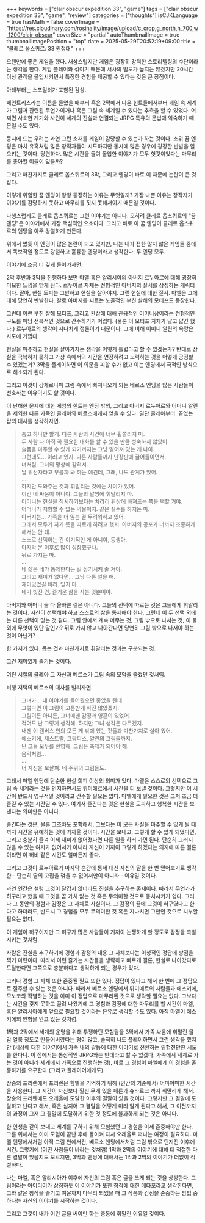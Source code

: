 +++
keywords = ["clair obscur expedition 33", "game"]
tags = ["clair obscur expedition 33", "game", "review"]
categories = ["thoughts"]
isCJKLanguage = true
hasMath = false
coverImage = "https://res.cloudinary.com/rosinality/image/upload/c_crop,g_north,h_700,w_1200/clair-obscur"
coverSize = "partial"
autoThumbnailImage = true
thumbnailImagePosition = "top"
date = 2025-05-29T20:52:19+09:00
title = "클레르 옵스퀴르: 33 원정대"
+++

오랜만에 좋은 게임을 했다. 새삼스럽지만 게임은 굉장히 강력한 스토리텔링의 수단이라는 생각을 한다. 게임 플레이와 섞이기 때문에 서사의 밀도가 높지는 않겠지만 20시간 이상 관객을 몰입시키면서 특정한 경험을 제공할 수 있다는 것은 큰 장점이다.

아래부터는 스포일러가 포함된 감상.

페인트리스라는 이름을 들었을 때부터 혹은 2막에서 나온 힌트들에서부터 게임 속 세계가 그림과 관련된 무언가이거나 혹은 그림 속 세계일 수 있다는 추측을 할 수 있었다. 어쩌면 사소한 계기와 사건이 세계의 진실과 연결되는 JRPG 특유의 문법에 익숙하기 때문일 수도 있다.

동시에 드는 우려는 과연 그런 소재를 게임이 감당할 수 있는가 하는 것이다. 소위 꿈 엔딩은 마치 유혹처럼 많은 창작자들이 시도하지만 동시에 많은 경우에 굉장한 반발을 일으키는 것이다. 당연하다. 많은 시간을 들여 몰입한 이야기가 모두 헛것이었다는 마무리를 좋아할 이들이 있을까?

그리고 마찬가지로 클레르 옵스퀴르의 3막, 그리고 엔딩이 바로 이 때문에 논란이 큰 것 같다.

이렇게 위험한 꿈 엔딩이 왕왕 등장하는 이유는 무엇일까? 가장 나쁜 이유는 창작자가 이야기를 감당하지 못하고 마무리를 짓지 못해서이기 때문일 것이다.

다행스럽게도 클레르 옵스퀴르는 그런 이야기는 아니다. 오히려 클레르 옵스퀴르의 "꿈 엔딩"은 이야기에서 가장 핵심적인 요소이다. 그리고 바로 이 꿈 엔딩이 클레르 옵스퀴르의 엔딩을 아주 강렬하게 만든다.

위에서 썼듯 이 엔딩이 많은 논란이 되고 있지만, 나는 내가 접한 많지 않은 게임들 중에서 독보적일 정도로 강렬하고 훌륭한 엔딩이라고 생각한다. 두 엔딩 모두.

이야기에 조금 더 깊게 들어가자면.

2막 후반과 3막을 진행하다 보면 마엘 혹은 알리시아의 아버지 르누아르에 대해 굉장히 미묘한 느낌을 받게 된다. 르누아르 자체는 전형적인 아버지의 질서를 상징하는 캐릭터이다. 딸아, 현실 도피는 그만하고 현실을 살아야지. 그런 현실에 대한 질서. 마엘은 그에 대해 당연히 반발한다. 칼로 아버지를 찌르는 노골적인 부친 살해의 모티프도 등장한다.

그런데 이런 부친 살해 모티프, 그리고 환상에 대해 관용적인 어머니상이라는 전형적인 구도를 마냥 전복적인 것으로 간주하기가 어렵다. (물론 이 모티프 자체가 닳고 닳긴 했다.) 르누아르의 생각이 지나치게 정론이기 때문이다. 그에 비해 어머니 알린의 욕망은 사도에 가깝다.

현실을 마주하고 현실을 살아가자는 생각을 어떻게 틀렸다고 할 수 있겠는가? 반대로 상실을 극복하지 못하고 가상 속에서의 시간을 연장하려고 노력하는 것을 어떻게 긍정할 수 있겠는가? 3막을 플레이하면 이 의문을 피할 수가 없고 이는 엔딩에서 극적인 방식으로 해소되게 된다.

그리고 이것이 강제로나마 그림 속에서 빠져나오게 되는 베르소 엔딩을 많은 사람들이 선호하는 이유이기도 할 것이다.

이 난해한 문제에 대한 게임의 힌트는 엔딩 밖의, 그리고 아버지 르누아르와 어머니 알린을 제외한 다른 가족인 클레아와 베르소에게서 얻을 수 있다. 일단 클레아부터. 끝없는 탑의 대사를 생각하자면.

> 충고 하나만 할게. 다른 사람의 사건에 너무 휩쓸리지 마. \
두 사람 다 아직 꼭 필요한 대화를 할 수 있을 만큼 성숙하지 않았어. \
슬픔을 마주할 수 있게 되기까지는 그냥 떨어져 있는 게 나아. \
그런데도... 이러고 있지. 다른 사람들까지 난장판에 끌어들이면서. \
너처럼. 그녀의 망상에 갇혀서. \
날 위선자라고 부를까 봐 하는 얘긴데, 그래, 나도 관계가 있어. \
... \
하지만 도와주는 것과 휘말리는 것에는 차이가 있어. \
이건 네 싸움이 아니야. 그들의 말썽에 휘말리지 마. \
어머니는 현실을 직시하기보다는 차라리 환상에 빠져드는 쪽을 택할 거야. \
어머니가 저항할 수 없는 약물이지. 같은 실수를 하지는 마. \
아버지는... 가족을 더 잃는 걸 두려워하고 있어. \
그래서 모두가 자기 뜻을 따르게 하려고 했지. 아버지의 공포가 너까지 조종하게 해서는 안 돼. \
스스로 선택하는 건 이기적인 게 아니야, 동생아. \
마지막 본 이후로 많이 성장했구나. \
뒤로 가지는 마. \
... \
네 삶은 네가 통제한다는 걸 상기시켜 줄 거야. \
그리고 재미가 없다면... 그냥 다른 일을 해. \
재미있었길 바라. 잊지 마... \
네가 빚진 건, 즐거운 삶을 사는 것뿐이야.

아버지와 어머니 둘 다 올바른 길은 아니다. 그들의 선택에 따르는 것은 그들에게 휘말리는 것이다. 자신이 선택해야 하고 스스로의 삶을 통제해야 한다. 그런데 이 두 선택 외에는 다른 선택이 없는 것 같다. 그림 안에서 계속 머무는 것, 그림 밖으로 나서는 것, 이 둘 외에 무엇이 있단 말인가? 뒤로 가지 않고 나아간다면 당연히 그림 밖으로 나서야 하는 것이 아닌가?

한 가지가 있다. 돕는 것과 마찬가지로 휘말리는 것과는 구분되는 것.

그건 재미있게 즐기는 것이다.

어린 시절의 클레아 그 자신과 베르소가 그림 속의 모험을 즐겼던 것처럼.

비행 저택의 베르소의 대사를 빌리자면.

> 그녀가... 내 이야기를 들어줬으면 좋았을 텐데. \
그렇다면 이 그림이 고통받게 하진 않았겠지. \
그림이든 아니든, 그녀에겐 감정과 영혼이 있었어. \
적어도 난 그렇게 생각해. 하지만 그녀 생각은 다르겠지. \
내겐 이 캔버스 안의 모든 게 밖에 있는 것들과 마찬가지로 살아 있어. \
에스키에, 제스트랄, 그랑디스, 알린의 그림들까지. \
난 그들 모두를 환영해. 그림은 축제가 되어야 해. \
음악처럼... \
... \
너 자신을 보살펴. 네 주위의 그림들도.

그래서 마엘 엔딩에 단순한 현실 회피 이상의 의미가 있다. 마엘은 스스로의 선택으로 그림 속 세계라는 것을 인지하면서도 뤼미에르에서 시간을 더 보낼 것이다. 그렇지만 이 시간이 반드시 영구적일 것이라고 간주할 필요는 없다. 마엘에게 필요한 것은 그저 조금 더 즐길 수 있는 시간일 수 있다. 여기서 즐긴다는 것은 현실을 도피하고 행복한 시간을 보낸다는 의미만은 아니다.

즐긴다는 것은, 물른 그조차도 포함해서, 그보다는 이 모든 사실을 마주할 수 있게 될 때까지 시간을 유예하는 것에 가까울 것이다. 시간을 보내고, 그렇게 할 수 있게 되었다면, 그리고 충분히 즐겨 이제 재미가 없어졌다면 다른 일을 하러 가면 된다. 단순히 그러지 않을 수 있는 여지가 없어서가 아니라 자신이 기꺼이 그렇게 하겠다는 의지에 따른 결론이라면 이 허비 같은 시간도 얼마든지 좋다.

그리고 그것이 르누아르가 마지막 순간에 통제 대신 자신의 딸을 한 번 믿어보기로 생각한 - 단순히 딸의 고집을 꺾을 수 없어서만이 아니라 - 이유일 것이다.

과연 인간은 설령 그것이 달갑지 않더라도 진실을 추구하는 존재이다. 따라서 무언가가 허구라고 했을 때 그것을 곧 가치 없는 것 혹은 무의미한 것으로 동치시키기 쉽다. 그러나 그 동안의 경험과 감정은 그 자체로 사실이다. 그 감정의 끝에 그것이 허구였다고 한다고 하더라도, 반드시 그 경험을 모두 무의미한 것 혹은 지나치면 그만인 것으로 치부할 필요는 없다.

이 게임이 허구이지만 그 허구가 많은 사람들이 기꺼이 논쟁하게 할 정도로 감정을 촉발시키는 것처럼. 

사람은 진실을 추구하기에 경험과 감정의 내용 그 자체보다는 이성적인 정답에 방점을 찍기 마련이다. 따라서 이런 즐기는 시간들을 생략하고 빠르게 결론, 현실로 나아갔다로 도달한다면 그쪽으로 충분하다고 생각하게 되는 경우가 있다.

그러나 경험 그 자체 또한 존중될 필요 또한 있다. 정답이 있다고 해서 한 번에 그 정답으로 질주할 수 있는 것은 아니다. 따라서 베르소 엔딩에서 뤼미에르의 사람들과 에스키에, 모노코와 작별하는 것을 이미 이 정답으로 마무리된 것으로 생각할 필요는 없다. 그보다는 시간을 갖지 못하고 끌려 나왔기에 그 경험과 감정에 대한 마무리를 할 시간이 마엘, 혹은 알리시아에게 앞으로 필요할 것이라는 은유로 생각할 수도 있다. 아직 마엘이 에스키에의 인형을 안고 있는 것처럼.

1막과 2막에서 세계의 운명을 위해 투쟁하던 모험담을 3막에서 가족 싸움에 휘말린 물감 얼룩 정도로 만들어버렸다는 평이 많고, 솔직히 나도 플레이하면서 그런 생각을 했지만 (세상에 대한 이야기에서 가족 내의 갈등에 대한 이야기로 전환하는 위험천만한 시도를 한다니. 이 점에서는 통상적인 JRPG와는 반대라고 할 수 있겠다. 가족에서 세계로 가는 것이 아니라 세계에서 가족으로 진행하는 것), 바로 그 경험이 마엘에게 이 경험을 존중하기를 요구한다 (그리고 플레이어에게도).

장송의 프리렌에서 프리렌은 힘멜을 기억하기 위해 (인간의 기준에서) 어마어마한 시간을 사용한다. 그 시간이 자신보다 훨씬 무게 있을 페른과 슈타르크 까지 휘말리게 해서. 장송의 프리렌에도 오레올에 도달한 이후의 결말이 있을 것이다. 그렇지만 그 결말에 도달하고 난다고 해서, 혹은 심지어 그 결말을 어떻게 미리 알게 된다고 해서, 그 이전까지의 과정이 그저 그 결말에 도달하기 위한 것 정도에 불과하게 되는 것은 아니다.

한 인생을 같이 보내고 세계를 구하기 위해 모험했던 그 경험을 이제 존중해야만 한다. 그를 위해서는 이미 모험이 끝난 후에 돌이켜 다시 오레올로 떠나는 여정이 필요하다. 마엘 엔딩에서처럼 아직 그림 안에서건, 베르소 엔딩에서처럼 그림 밖으로 던져진 이후에서건. 그렇기에 (어떤 사람들이 바라는 것처럼) 1막과 2막의 이야기에 대해 더 적절한 다른 결말이 있을지도 모르지만, 3막과 엔딩에 대해서는 1막과 2막의 이야기가 더없이 적절하다.

나는 마엘, 혹은 알리시아가 이후에 자신의 그림 혹은 글을 쓰게 되는 것을 상상한다. 그림이라는 아이디어가 상징하듯 이 이야기가 또한 창작에 대한 메타포라고 생각한다면, 그와 같은 창작을 즐기고 여운까지 마무리 되었을 때 그 작품과 감정을 존중하는 방법 중 하나는 자신의 이야기를 시작하는 것이다.

그리고 그것이 내가 이런 글을 써야만 하는 충동에 휘말린 이유일 것이다.